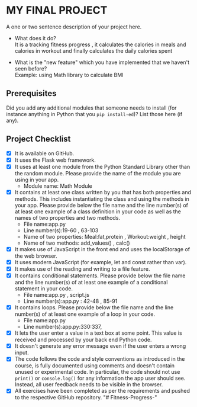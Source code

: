 # MY FINAL PROJECT

A one or two sentence description of your project here.

- What does it do?  
  It is a tracking fitness progress , it calculates the calories in meals and calories in workout and finally calculates the daily calories spent

- What is the "new feature" which you have implemented that we haven't seen before?  
  Example: using Math library to calculate BMI

## Prerequisites

Did you add any additional modules that someone needs to install (for instance anything in Python that you `pip install-ed`)?
List those here (if any).

## Project Checklist

- [x] It is available on GitHub.
- [x] It uses the Flask web framework.
- [x] It uses at least one module from the Python Standard Library other than the random module.
      Please provide the name of the module you are using in your app.
  - Module name: Math Module
- [x] It contains at least one class written by you that has both properties and methods. This includes instantiating the class and using the methods in your app. Please provide below the file name and the line number(s) of at least one example of a class definition in your code as well as the names of two properties and two methods.
  - File name:app.py
  - Line number(s):19-60 , 63-103
  - Name of two properties: Meal:fat,protein , Workout:weight , height
  - Name of two methods: add_values() , calc()
- [x] It makes use of JavaScript in the front end and uses the localStorage of the web browser.
- [x] It uses modern JavaScript (for example, let and const rather than var).
- [x] It makes use of the reading and writing to a file feature.
- [x] It contains conditional statements. Please provide below the file name and the line number(s) of at least
      one example of a conditional statement in your code.
  - File name:app.py , script.js
  - Line number(s):app.py : 42-48 , 85-91
- [x] It contains loops. Please provide below the file name and the line number(s) of at least
      one example of a loop in your code.
  - File name:app.py
  - Line number(s):app.py:330:337,
- [x] It lets the user enter a value in a text box at some point.
      This value is received and processed by your back end Python code.
- [x] It doesn't generate any error message even if the user enters a wrong input.
- [x] The code follows the code and style conventions as introduced in the course, is fully documented using comments and doesn't contain unused or experimental code.
      In particular, the code should not use `print()` or `console.log()` for any information the app user should see. Instead, all user feedback needs to be visible in the browser.
- [x] All exercises have been completed as per the requirements and pushed to the respective GitHub repository.
"# Fitness-Progress-" 
